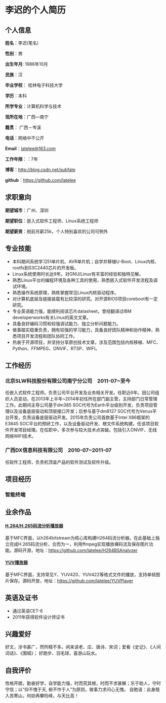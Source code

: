 # 李迟的个人简历

## 个人信息

**姓名**：李迟(笔名)　　　　　　　　　　

**性别**：男

**出生年月**: 1986年10月　　　　

**民族**：汉

**毕业学校**： 桂林电子科技大学　

**学历**：本科

**所学专业**：计算机科学与技术

**现所在地**：广西—南宁　　　　　　

**籍贯**： 广西－岑溪

**电话**：网络中不公开　　　　　　　

**Email**：latelee@163.com

**工作年限**：：7年

**博客**：http://blog.csdn.net/subfate

**github**：https://github.com/latelee

## 求职意向

**期望城市**：广州、深圳

**期望职位**：嵌入式软件工程师、Linux系统工程师

**期望薪资**：税前月薪25k，个人特别喜欢的公司可例外

## 专业技能
* 本科期间系统学习51单片机、AVR单片机；自学并移植U-Boot、Linux内核、rootfs到S3C2440芯片的开发板。
* Linux系统使用时长达9年。对GNU/Linux有丰富的经验和独特见解。
* 熟悉Linux平台的编程环境及各种工具的使用，熟悉嵌入式软件开发流程及调试环境。
* 熟悉操作系统原理，熟练掌握常见Linux内核驱动程序。
* 对计算机底层及链接装载有比较深的研究。对开源BIOS项目coreboot有一定研究。
* 专业英语能力强，能顺利阅读芯片datasheet，曾经翻译过IBM developerworks有关Linux的英文文章。
* 具备良好编码习惯和较强调试能力、独立分析问题能力。
* 做事踏实稳重负责，拥有较强的学习能力，具备良好团队精神和协作精神，熟悉项目开发流程和团队协同工作。
* 热衷于开源项目，并坚持分享原创技术文章，涉及范围包括内核移植、MFC、Python、FFMPEG、ONVIF、RTSP、WIFI。

## 工作经历
### 北京SLW科技股份有限公司南宁分公司　2011-07~至今
任嵌入式软件工程师。负责公司平台开发及业务相关开发。任职近6年。因公司组织人员变动，在2013年上半年~2014年初任所在部门副主管，主持部门日常管理工作。此期间主导公司基于dm385 SOC代号为Earth平台级别开发，负责项目管理以及设备底层驱动和顶层接口开发；后参与基于dm8127 SOC代号为Venus平台开发，负责设备底层驱动开发。2015年负责公司首款基于Intel X86框架的E3845 SOC平台的预研工作，以及设备驱动开发、根文件系统构建。任该项目软件开发项目经理。在任职中，多次参与较大技术点突破。包括引入ONVIF、无线网络WIFI技术。

### 广西DX信息科技有限公司　2010-07~2011-07
任软件工程师，负责机顶盒产品的软件测试及软件升级。

## 项目经历

### 智能终端

### 

## 业余作品
#### [H.264/H.265码流分析播放器](https://github.com/latelee/H264BSAnalyzer)
基于MFC界面，以h264bitstream为核心库构建H264码流分析器。在此基础上独立完成H.265码流分析，合而为一，利用ffmpeg实现播放裸码流及保存图片功能。源码开源，地址：https://github.com/latelee/H264BSAnalyzer

#### [YUV播放器](https://github.com/latelee/YUVPlayer)
基于MFC界面，支持常见Y、YUV420、YUV422等格式文件的播放，支持单帧图片保存。源码开放，地址：https://github.com/latelee/YUVPlayer

## 英语及证书
* 通过英语CET-6
* 2011年获得软件设计师证书

## 兴趣爱好
好文，涉书甚广，然所精不多。闲来读老、庄、唐诗、宋词；爱看《史记》、《人间词话》、《围城》；
好跑步、羽毛球，喜游山玩水。

## 自我评价
性格开朗，勤奋好学，自学能力强，时而究其根，时而不求甚解；乐于助人，守时守信；以“仰不愧于天, 俯不怍于人”为原则，做事力求问心无愧。
自勉语：此身既入苦寒山，何妨再攀险峰，与天比高！
